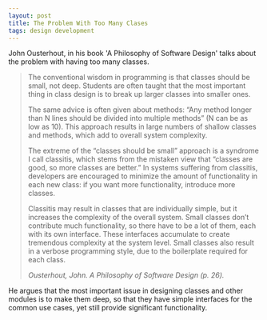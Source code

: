 ```yaml
---
layout: post
title: The Problem With Too Many Clases
tags: design development 
---
```


John Ousterhout, in his book 'A Philosophy of Software Design' talks about the problem with having too many classes.

> The conventional wisdom in programming is that classes should be small, not deep. Students are often taught that the most important thing in class design is to break up larger classes into smaller ones.
>
> The same advice is often given about methods: “Any method longer than N lines should be divided into multiple methods” (N can be as low as 10). This approach results in large numbers of shallow classes and methods, which add to overall system complexity.
>
> The extreme of the “classes should be small” approach is a syndrome I call classitis, which stems from the mistaken view that “classes are good, so more classes are better.” In systems suffering from classitis, developers are encouraged to minimize the amount of functionality in each new class: if you want more functionality, introduce more classes.
>
> Classitis may result in classes that are individually simple, but it increases the complexity of the overall system. Small classes don’t contribute much functionality, so there have to be a lot of them, each with its own interface. These interfaces accumulate to create tremendous complexity at the system level. Small classes also result in a verbose programming style, due to the boilerplate required for each class.
>
> *Ousterhout, John. A Philosophy of Software Design (p. 26).* 

He argues that the most important issue in designing classes and other modules is to make them deep, so that they have simple interfaces for the common use cases, yet still provide significant functionality.
